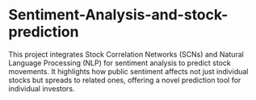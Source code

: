 # Sentiment-Analysis-and-stock-prediction
This project integrates Stock Correlation Networks (SCNs) and Natural Language Processing (NLP) for sentiment analysis to predict stock movements. It highlights how public sentiment affects not just individual stocks but spreads to related ones, offering a novel prediction tool for individual investors.
